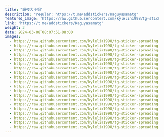 ```yaml
---
title: "輝夜大小姐"
description: "regular: https://t.me/addstickers/Kaguyasamatg"
featured_image: "https://raw.githubusercontent.com/kylelin1998/tg-sticker-spreading-worldwide-images/main/img/3cc2eb9b-c1cd-43cf-a7d7-60f14c58da96.jpg"
link: "https://t.me/addstickers/Kaguyasamatg"
weight: 3
date: 2024-03-08T08:07:51+08:00
images:
  - https://raw.githubusercontent.com/kylelin1998/tg-sticker-spreading-worldwide-images/main/img/3cc2eb9b-c1cd-43cf-a7d7-60f14c58da96.jpg
  - https://raw.githubusercontent.com/kylelin1998/tg-sticker-spreading-worldwide-images/main/img/4a22f0e7-a57c-434b-b3fe-bbb87a55d6c9.jpg
  - https://raw.githubusercontent.com/kylelin1998/tg-sticker-spreading-worldwide-images/main/img/2aec706e-e2d7-4223-9338-11a38bb5c75f.jpg
  - https://raw.githubusercontent.com/kylelin1998/tg-sticker-spreading-worldwide-images/main/img/c7469ba6-93de-474d-a5f7-d779481580f5.jpg
  - https://raw.githubusercontent.com/kylelin1998/tg-sticker-spreading-worldwide-images/main/img/5cdc2b2e-8966-4036-848c-b77b6f974a58.jpg
  - https://raw.githubusercontent.com/kylelin1998/tg-sticker-spreading-worldwide-images/main/img/49e84388-7cc9-4c7a-9f68-4b592bf5e2a1.jpg
  - https://raw.githubusercontent.com/kylelin1998/tg-sticker-spreading-worldwide-images/main/img/744236f7-ac45-40ed-ba6c-81039f86e10a.jpg
  - https://raw.githubusercontent.com/kylelin1998/tg-sticker-spreading-worldwide-images/main/img/f0a5985c-07be-4da0-88f6-52c83cce0084.jpg
  - https://raw.githubusercontent.com/kylelin1998/tg-sticker-spreading-worldwide-images/main/img/c8d41441-c549-44ba-bddc-61a7ae565cd9.jpg
  - https://raw.githubusercontent.com/kylelin1998/tg-sticker-spreading-worldwide-images/main/img/35163521-5bdb-46cc-b99c-8b6f70f56919.jpg
  - https://raw.githubusercontent.com/kylelin1998/tg-sticker-spreading-worldwide-images/main/img/bb87aa4d-060d-4426-a44c-90fe73f96cba.jpg
  - https://raw.githubusercontent.com/kylelin1998/tg-sticker-spreading-worldwide-images/main/img/8218d56d-42c1-4388-9fd4-bab079eb5a93.jpg
  - https://raw.githubusercontent.com/kylelin1998/tg-sticker-spreading-worldwide-images/main/img/a234a3c9-157c-4df3-b871-6e8668aaf547.jpg
  - https://raw.githubusercontent.com/kylelin1998/tg-sticker-spreading-worldwide-images/main/img/794c2be1-551d-4526-a9f4-798a6bd6ae12.jpg
  - https://raw.githubusercontent.com/kylelin1998/tg-sticker-spreading-worldwide-images/main/img/6701bf92-bf3d-4abb-a218-709ce11fbe67.jpg
  - https://raw.githubusercontent.com/kylelin1998/tg-sticker-spreading-worldwide-images/main/img/761b14f6-4004-485f-adfc-91601c34875c.jpg
  - https://raw.githubusercontent.com/kylelin1998/tg-sticker-spreading-worldwide-images/main/img/c407b292-9d4f-4f59-b5e1-7d2793f14611.jpg
  - https://raw.githubusercontent.com/kylelin1998/tg-sticker-spreading-worldwide-images/main/img/9d3ad56d-05c2-4354-8cbc-d9b43df27b64.jpg
  - https://raw.githubusercontent.com/kylelin1998/tg-sticker-spreading-worldwide-images/main/img/6dbb4c36-f337-4408-b7f2-3efb525d83fd.jpg
  - https://raw.githubusercontent.com/kylelin1998/tg-sticker-spreading-worldwide-images/main/img/aeff9712-8c05-48d0-8910-675e82a61b95.jpg
---
```

